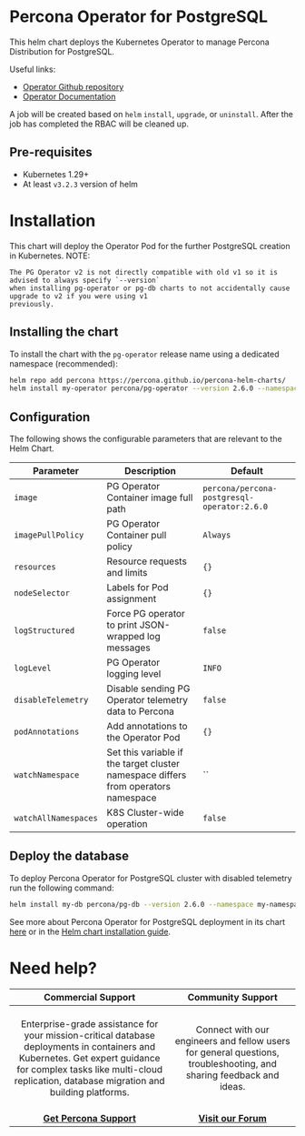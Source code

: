 # Percona Operator for PostgreSQL
This helm chart deploys the Kubernetes Operator to manage Percona Distribution for PostgreSQL.

Useful links:
- [Operator Github repository](https://github.com/percona/percona-postgresql-operator/)
- [Operator Documentation](https://www.percona.com/doc/kubernetes-operator-for-postgresql/index.html)

A job will be created based on `helm` `install`, `upgrade`, or `uninstall`. After the
job has completed the RBAC will be cleaned up.

## Pre-requisites
* Kubernetes 1.29+
* At least `v3.2.3` version of helm

# Installation
This chart will deploy the Operator Pod for the further PostgreSQL creation in Kubernetes.
NOTE:
```
The PG Operator v2 is not directly compatible with old v1 so it is advised to always specify `--version`
when installing pg-operator or pg-db charts to not accidentally cause upgrade to v2 if you were using v1
previously.
```

## Installing the chart
To install the chart with the `pg-operator` release name using a dedicated namespace (recommended):

```sh
helm repo add percona https://percona.github.io/percona-helm-charts/
helm install my-operator percona/pg-operator --version 2.6.0 --namespace my-namespace --create-namespace
```

## Configuration
The following shows the configurable parameters that are relevant to the Helm
Chart.

| Parameter            | Description                                                                        | Default                                     |
| -------------------- | ---------------------------------------------------------------------------------- | ------------------------------------------- |
| `image`              | PG Operator Container image full path                                              | `percona/percona-postgresql-operator:2.6.0` |
| `imagePullPolicy`    | PG Operator Container pull policy                                                  | `Always`                                    |
| `resources`          | Resource requests and limits                                                       | `{}`                                        |
| `nodeSelector`       | Labels for Pod assignment                                                          | `{}`                                        |
| `logStructured`      | Force PG operator to print JSON-wrapped log messages                               | `false`                                     |
| `logLevel`           | PG Operator logging level                                                          | `INFO`                                      |
| `disableTelemetry`   | Disable sending PG Operator telemetry data to Percona                              | `false`                                     |
| `podAnnotations`     | Add annotations to the Operator Pod                                                | `{}`                                        |
| `watchNamespace`     | Set this variable if the target cluster namespace differs from operators namespace | ``                                          |
| `watchAllNamespaces` | K8S Cluster-wide operation                                                         | `false`                                     |

## Deploy the database
To deploy Percona Operator for PostgreSQL cluster with disabled telemetry run the following command:

```sh
helm install my-db percona/pg-db --version 2.6.0 --namespace my-namespace
```

See more about Percona Operator for PostgreSQL deployment in its chart [here](https://github.com/percona/percona-helm-charts/tree/main/charts/pg-db) or in the [Helm chart installation guide](https://www.percona.com/doc/kubernetes-operator-for-postgresql/helm.html).

# Need help?

**Commercial Support**  | **Community Support** |
:-: | :-: |
| <br/>Enterprise-grade assistance for your mission-critical database deployments in containers and Kubernetes. Get expert guidance for complex tasks like multi-cloud replication, database migration and building platforms.<br/><br/>  | <br/>Connect with our engineers and fellow users for general questions, troubleshooting, and sharing feedback and ideas.<br/><br/>  | 
| **[Get Percona Support](https://hubs.ly/Q02ZTH8Q0)** | **[Visit our Forum](https://forums.percona.com/)** |
